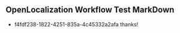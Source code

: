 ## OpenLocalization Workflow Test MarkDown
* f4fdf238-1822-4251-835a-4c45332a2afa 
thanks!<!--HONumber=Mar16_HO4-->
